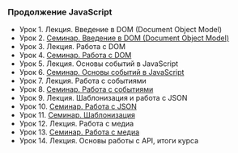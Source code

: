 ### Продолжение JavaScript

- Урок 1. Лекция. Введение в DOM (Document Object Model)
- Урок 2. [Семинар. Введение в DOM (Document Object Model)](lesson_2/readme.md)
- Урок 3. Лекция. Работа с DOM
- Урок 4. [Семинар. Работа с DOM](lesson_4/readme.md)
- Урок 5. Лекция. Основы событий в JavaScript
- Урок 6. [Семинар. Основы событий в JavaScript](lesson_6/readme.md)
- Урок 7. Лекция. Работа с событиями
- Урок 8. [Семинар. Работа с событиями](lesson_8/readme.md)
- Урок 9. Лекция. Шаблонизация и работа с JSON
- Урок 10. [Семинар. Работа с JSON](lesson_10/readme.md)
- Урок 11. [Семинар. Шаблонизация](lesson_11/readme.md)
- Урок 12. Лекция. Работа с медиа
- Урок 13. [Семинар. Работа с медиа](lesson_13/readme.md)
- Урок 14. Лекция. Основы работы с API, итоги курса